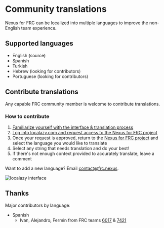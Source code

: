 # Community translations
Nexus for FRC can be localized into multiple languages to improve the non-English team experience.

## Supported languages
* English (source)
* Spanish
* Turkish
* Hebrew (looking for contributors)
* Portuguese (looking for contributors)

## Contribute translations
Any capable FRC community member is welcome to contribute translations.

### How to contribute
1. [Familiarize yourself with the interface & translation process](https://localazy.com/docs/general/translating-strings)
2. [Log into localazy.com and request access to the Nexus for FRC project](https://localazy.com/p/nexus-for-frc)
3. Once your request is approved, return to the [Nexus for FRC project](https://localazy.com/p/nexus-for-frc) and select the language you would like to translate
4. Select any string that needs translation and do your best!
5. If there's not enough context provided to accurately translate, leave a comment


Want to add a new language? Email contact@frc.nexus.

![localazy interface](https://github.com/Nexus-for-FRC/Nexus/assets/2548822/17a42923-447e-405a-8f84-b310025d75f6)

## Thanks
Major contributors by language:
*  Spanish
   *  Ivan, Alejandro, Fermin from FRC teams [6017](https://www.thebluealliance.com/team/6017) & [7421](https://www.thebluealliance.com/team/7421) 
